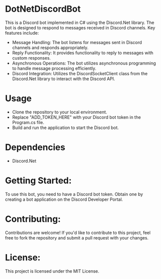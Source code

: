 # DotNetDiscordBot

This is a Discord bot implemented in C# using the Discord.Net library. The bot is designed to respond to messages received in Discord channels. Key features include:

- Message Handling: The bot listens for messages sent in Discord channels and responds appropriately.
- Reply Functionality: It provides functionality to reply to messages with custom responses.
- Asynchronous Operations: The bot utilizes asynchronous programming to handle message processing efficiently.
- Discord Integration: Utilizes the DiscordSocketClient class from the Discord.Net library to interact with the Discord API.

# Usage

- Clone the repository to your local environment.
- Replace "ADD_TOKEN_HERE" with your Discord bot token in the Program.cs file.
- Build and run the application to start the Discord bot.

# Dependencies

- Discord.Net

# Getting Started:
To use this bot, you need to have a Discord bot token. Obtain one by creating a bot application on the Discord Developer Portal.

# Contributing:
Contributions are welcome! If you'd like to contribute to this project, feel free to fork the repository and submit a pull request with your changes.

# License:
This project is licensed under the MIT License.